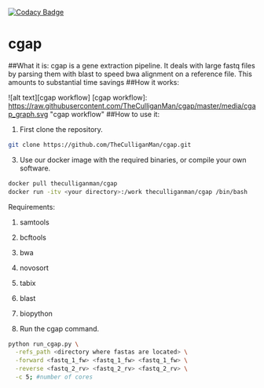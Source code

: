 [![Codacy Badge](https://api.codacy.com/project/badge/Grade/1b52bcb34a74497fa04336c3234b8321)](https://www.codacy.com/app/rrculligan/cgap?utm_source=github.com&amp;utm_medium=referral&amp;utm_content=TheCulliganMan/cgap&amp;utm_campaign=Badge_Grade)
# cgap
##What it is:
cgap is a gene extraction pipeline.  It deals with large fastq files by parsing
them with blast to speed bwa alignment on a reference file.  This amounts to
substantial time savings
##How it works:

![alt text][cgap workflow]
[cgap workflow]: https://raw.githubusercontent.com/TheCulliganMan/cgap/master/media/cgap_graph.svg "cgap workflow"
##How to use it:
1. First clone the repository.

  ```bash
  git clone https://github.com/TheCulliganMan/cgap.git
  ```

3. Use our docker image with the required binaries, or compile your own software.

  ```bash
  docker pull theculliganman/cgap
  docker run -itv <your directory>:/work theculliganman/cgap /bin/bash
  ```
  Requirements:
  1. samtools
  2. bcftools
  3. bwa
  4. novosort
  5. tabix
  6. blast
  7. biopython


3. Run the cgap command.

  ```bash
  python run_cgap.py \
    -refs_path <directory where fastas are located> \
    -forward <fastq_1_fw> <fastq_1_fw> <fastq_1_fw> \
    -reverse <fastq_2_rv> <fastq_2_rv> <fastq_2_rv> \
    -c 5; #number of cores
  ```
